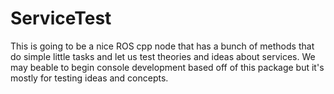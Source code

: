 ServiceTest
===========

This is going to be a nice ROS cpp node that has a bunch of methods that do simple little tasks and let us test theories and ideas about services. We may beable to begin console development based off of this package but it's mostly for testing ideas and concepts. 
